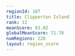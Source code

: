 ```yaml
---
regionId: 107
title: Clipperton Island
rank: 12
meanScore: 83.02
globalMeanScore: 71.78
numRegions: 220
layout: region_score
---
```

